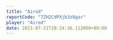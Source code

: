 ```yaml
---
title: "Airod"
reportCode: "7ZH2CdPXjb3z8gar"
player: "Airod"
date: 2021-07-21T20:24:36.112000+00:00
---
```

